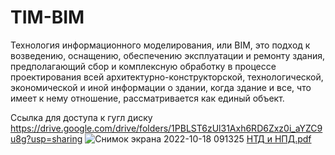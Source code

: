 # TIM-BIM

Технология информационного моделирования, или BIM, это подход к возведению, оснащению, обеспечению эксплуатации и ремонту здания, предполагающий сбор и комплексную обработку в процессе проектирования всей архитектурно-конструкторской, технологической, экономической и иной информации о здании, когда здание и все, что имеет к нему отношение, рассматривается как единый объект.

Ссылка для доступа к гугл диску
https://drive.google.com/drive/folders/1PBLST6zUl31Axh6RD6Zxz0i_aYZC9u8g?usp=sharing
![Снимок экрана 2022-10-18 091325](https://user-images.githubusercontent.com/44827210/196349950-7d354eca-26d3-49fa-8110-8d14f546cd4b.png)
[НТД и НПД.pdf](https://github.com/yakovlevway/TIM-BIM/files/9809011/default.pdf)
